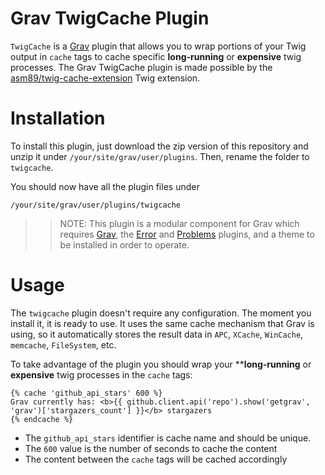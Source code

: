 # Grav TwigCache Plugin

`TwigCache` is a [Grav](http://github.com/getgrav/grav) plugin that allows you to wrap portions of your Twig output in `cache` tags to cache specific **long-running** or **expensive** twig processes.  The Grav TwigCache plugin is made possible by the [asm89/twig-cache-extension](https://github.com/asm89/twig-cache-extension) Twig extension.

# Installation

To install this plugin, just download the zip version of this repository and unzip it under `/your/site/grav/user/plugins`. Then, rename the folder to `twigcache`.

You should now have all the plugin files under

	/your/site/grav/user/plugins/twigcache

>> NOTE: This plugin is a modular component for Grav which requires [Grav](http://github.com/getgrav/grav), the [Error](https://github.com/getgrav/grav-plugin-error) and [Problems](https://github.com/getgrav/grav-plugin-problems) plugins, and a theme to be installed in order to operate.

# Usage

The `twigcache` plugin doesn't require any configuration. The moment you install it, it is ready to use. It uses the same cache mechanism that Grav is using, so it automatically stores the result data in `APC`, `XCache`, `WinCache`, `memcache`, `FileSystem`, etc.

To take advantage of the plugin you should wrap your ****long-running** or **expensive** twig processes in the `cache` tags:

```
{% cache 'github_api_stars' 600 %}
Grav currently has: <b>{{ github.client.api('repo').show('getgrav', 'grav')['stargazers_count'] }}</b> stargazers
{% endcache %}
```

* The `github_api_stars` identifier is cache name and should be unique.
* The `600` value is the number of seconds to cache the content
* The content between the `cache` tags will be cached accordingly


